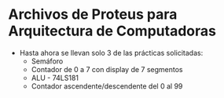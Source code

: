 # Archivos de Proteus para Arquitectura de Computadoras
- Hasta ahora se llevan solo 3 de las prácticas solicitadas:
  + Semáforo
  + Contador de 0 a 7 con display de 7 segmentos
  + ALU - 74LS181
  + Contador ascendente/descendente del 0 al 99
